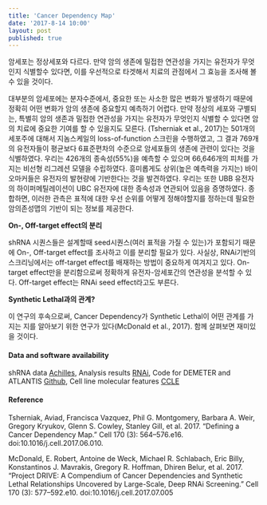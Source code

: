 ```yaml
---
title: 'Cancer Dependency Map'
date: '2017-8-14 10:00'
layout: post
published: true
---
```

암세포는 정상세포와 다르다. 만약 암의 생존에 밀접한 연관성을 가지는 유전자가 무엇인지 식별할수 있다면, 이를 우선적으로 타겟해서 치료의 관점에서 그 효능을 조사해 볼 수 있을 것이다.

대부분의 암세포에는 분자수준에서, 중요한 또는 사소한 많은 변화가 발생하기 때문에 정확히 어떤 변화가 암의 생존에 중요할지 예측하기 어렵다. 만약 정상의 세포와 구별되는, 특별히 암의 생존과 밀접한 연관성을 가지는 유전자가 무엇인지 식별할 수 있다면 암의 치료에 중요한 기여를 할 수 있을지도 모른다. (Tsherniak et al., 2017)는 501개의 세포주에 대해서 지놈스케일의 loss-of-function 스크린을 수행하였고, 그 결과 769개의 유전자들이 평균보다 6표준편차의 수준으로 암세포들의 생존에 관련이 있다는 것을 식별하였다. 우리는 426개의 종속성(55%)을 예측할 수 있으며 66,646개의 피처를 가지는 비선형 리그레션 모델을 수립하였다. 흥미롭게도 상위(높은 예측력을 가지는) 바이오마커들은 유전자의 발현량에 기반한다는 것을 발견하였다. 우리는 또한 UBB 유전자의 하이퍼메틸레이션이 UBC 유전자에 대한 종속성과 연관되어 있음을 증명하였다. 종합하면, 이러한 관측은 표적에 대한 우선 순위를 어떻게 정해야할지를 정하는데 필요한 암의존성맵의 기반이 되는 정보를 제공한다.

**On-, Off-target effect의 분리**

shRNA 시퀀스들은 설계할때 seed시퀀스(여러 표적을 가질 수 있는)가 포함되기 때문에 On-, Off-target effect를 조사하고 이를 분리할 필요가 있다. 사실상, RNAi기반의 스크리닝에서는 off-target effect를 배재하는 방법이 중요하게 여겨지고 있다. On-target effect만을 분리함으로써 정확하게 유전자-암세포간의 연관성을 분석할 수 있다. Off-target effect는 RNAi seed effect라고도 부른다.

**Synthetic Lethal과의 관계?**

이 연구의 후속으로써, Cancer Dependency가 Synthetic Lethal이 어떤 관계를 가지는 지를 알아보기 위한 연구가 있다(McDonald et al., 2017). 함께 살펴보면 재미있을 것이다. 

#### Data and software availability 

shRNA data [Achilles](https://portals.broadinstitute.org/achilles), 
Analysis results [RNAi](https://depmap.org/rnai),
Code for DEMETER and ATLANTIS [Github](https://github.com/cancerdatasci), 
Cell line molecular features [CCLE](https://portals.broadinstitute.org/ccle)

#### Reference

Tsherniak, Aviad, Francisca Vazquez, Phil G. Montgomery, Barbara A. Weir, Gregory Kryukov, Glenn S. Cowley, Stanley Gill, et al. 2017. “Defining a Cancer Dependency Map.” Cell 170 (3): 564–576.e16. doi:10.1016/j.cell.2017.06.010.

McDonald, E. Robert, Antoine de Weck, Michael R. Schlabach, Eric Billy, Konstantinos J. Mavrakis, Gregory R. Hoffman, Dhiren Belur, et al. 2017. “Project DRIVE: A Compendium of Cancer Dependencies and Synthetic Lethal Relationships Uncovered by Large-Scale, Deep RNAi Screening.” Cell 170 (3): 577–592.e10. doi:10.1016/j.cell.2017.07.005
